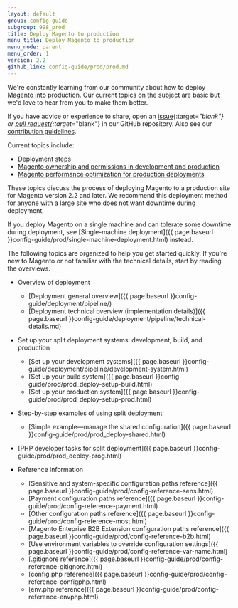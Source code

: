 ```yaml
---
layout: default
group: config-guide
subgroup: 998_prod
title: Deploy Magento to production
menu_title: Deploy Magento to production
menu_node: parent
menu_order: 1
version: 2.2
github_link: config-guide/prod/prod.md
---
```


We're constantly learning from our community about how to deploy Magento into production. Our current topics on the subject are basic but we'd love to hear from you to make them better.

If you have advice or experience to share, open an [issue](https://github.com/magento/devdocs/issues){:target=_"blank"} or [pull request](https://github.com/magento/devdocs/pulls){:target=_"blank"}  in our GitHub repository. Also see our [contribution guidelines]({{page.baseurl}}contributor-guide/contributing.html).

Current topics include:

*	[Deployment steps]({{page.baseurl}}config-guide/prod/prod_deploy.html)
*	[Magento ownership and permissions in development and production]({{page.baseurl}}config-guide/prod/prod_file-sys-perms.html)
* [Magento performance optimization for production deployments]({{page.baseurl}}config-guide/prod/prod_perf-optimize.html)

These topics discuss the process of deploying Magento to a production site for Magento version 2.2 and later. We recommend this deployment method for anyone with a large site who does not want downtime during deployment.

If you deploy Magento on a single machine and can tolerate some downtime during deployment, see [Single-machine deployment]({{ page.baseurl }}config-guide/prod/single-machine-deployment.html) instead.

The following topics are organized to help you get started quickly. If you're new to Magento or not familiar with the technical details, start by reading the overviews.

*	Overview of deployment

	*	[Deployment general overview]({{ page.baseurl }}config-guide/deployment/pipeline/)
	*	[Deployment technical overview (implementation details)]({{ page.baseurl }}config-guide/deployment/pipeline/technical-details.md)

*	Set up your split deployment systems: development, build, and production 

	*	[Set up your development systems]({{ page.baseurl }}config-guide/deployment/pipeline/development-system.html)
	*	[Set up your build system]({{ page.baseurl }}config-guide/prod/prod_deploy-setup-build.html)
	*	[Set up your production system]({{ page.baseurl }}config-guide/prod/prod_deploy-setup-prod.html)

*	Step-by-step examples of using split deployment

	*	[Simple example&mdash;manage the shared configuration]({{ page.baseurl }}config-guide/prod/prod_deploy-shared.html)

*	[PHP developer tasks for split deployment]({{ page.baseurl }}config-guide/prod/prod_deploy-prog.html)

*	Reference information

	*	[Sensitive and system-specific configuration paths reference]({{ page.baseurl }}config-guide/prod/config-reference-sens.html)
	*	[Payment configuration paths reference]({{ page.baseurl }}config-guide/prod/config-reference-payment.html)
	*	[Other configuration paths reference]({{ page.baseurl }}config-guide/prod/config-reference-most.html)
	*	[Magento Enteprise B2B Extension configuration paths reference]({{ page.baseurl }}config-guide/prod/config-reference-b2b.html)
	*	[Use environment variables to override configuration settings]({{ page.baseurl }}config-guide/prod/config-reference-var-name.html)
	*	[.gitignore reference]({{ page.baseurl }}config-guide/prod/config-reference-gitignore.html)
	*	[config.php reference]({{ page.baseurl }}config-guide/prod/config-reference-configphp.html)
	*	[env.php reference]({{ page.baseurl }}config-guide/prod/config-reference-envphp.html)
